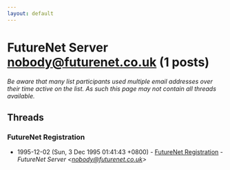 ```yaml
---
layout: default
---
```


# FutureNet Server <nobody@futurenet.co.uk> (1 posts)

_Be aware that many list participants used multiple email addresses over their time active on the list. As such this page may not contain all threads available._

## Threads

### FutureNet Registration
+ 1995-12-02 (Sun, 3 Dec 1995 01:41:43 +0800) - [FutureNet Registration](/archive/1995/12/e0472a5b34658cebe42cd4f3c7241c1250eb4f67db9aac93d87bcb6c7c61008b) - _FutureNet Server \<nobody@futurenet.co.uk\>_

